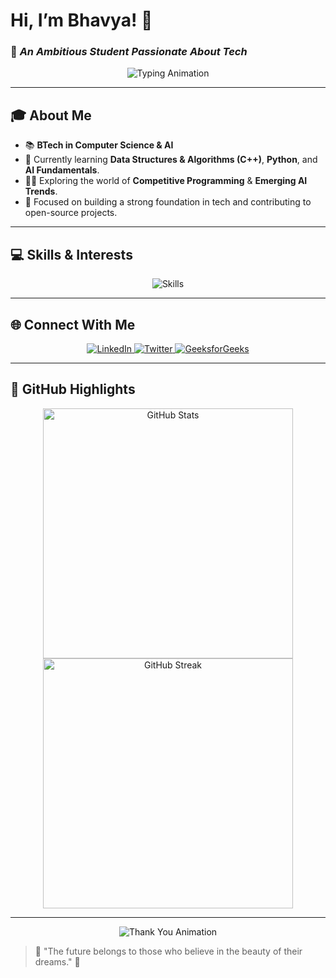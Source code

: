 

# Hi, I’m Bhavya! 👋  
### 🚀 *An Ambitious Student Passionate About Tech*  

<div align="center">
    <img src="https://readme-typing-svg.herokuapp.com?font=Fira+Code&size=22&pause=1000&color=F75C7E&center=true&vCenter=true&width=435&lines=Welcome+to+my+GitHub+Profile!+%F0%9F%91%8B;Passionate+about+Tech+%26+AI;Always+Learning%2C+Always+Growing" alt="Typing Animation" />
</div>

---

## 🎓 About Me  
- 📚 **BTech in Computer Science & AI**  
- 🌱 Currently learning **Data Structures & Algorithms (C++)**, **Python**, and **AI Fundamentals**.  
- 🧑‍💻 Exploring the world of **Competitive Programming** & **Emerging AI Trends**.
- 🎯 Focused on building a strong foundation in tech and contributing to open-source projects.  

---

## 💻 Skills & Interests  

<div align="center">
    <img src="https://skillicons.dev/icons?i=cpp,python,html,css,github,mysql,javascript,vscode,figma" alt="Skills" />
</div>

---

## 🌐 Connect With Me  

<div align="center">
    <a href="https://www.linkedin.com/in/bhavya-singh-594a90325/">
        <img src="https://img.shields.io/badge/LinkedIn-%230077B5.svg?style=for-the-badge&logo=linkedin&logoColor=white" alt="LinkedIn">
    </a>
    <a href="https://x.com/BhavyaSing033">
        <img src="https://img.shields.io/badge/Twitter-%231DA1F2.svg?style=for-the-badge&logo=twitter&logoColor=white" alt="Twitter">
    </a>
    <a href="https://www.geeksforgeeks.org/user/bhavya03/">
        <img src="https://img.shields.io/badge/GeeksforGeeks-%230F9D58.svg?style=for-the-badge&logo=geeksforgeeks&logoColor=white" alt="GeeksforGeeks">
    </a>
</div>

---

## 🌟 GitHub Highlights  

<div align="center">
    <img src="https://github-readme-stats.vercel.app/api?username=Bhavya03&show_icons=true&theme=radical" alt="GitHub Stats" width="400px"/>
    <img src="https://github-readme-streak-stats.herokuapp.com/?user=Bhavya03&theme=radical" alt="GitHub Streak" width="400px"/>
</div>

---

<div align="center">
    <img src="https://readme-typing-svg.herokuapp.com?font=Fira+Code&weight=500&size=24&pause=1000&center=true&vCenter=true&width=600&lines=Thanks+for+visiting!+%E2%9C%8C%EF%B8%8F;Feel+free+to+explore+my+projects!+%F0%9F%93%9A;" alt="Thank You Animation" />
</div>

> 🌟 "The future belongs to those who believe in the beauty of their dreams." 🌟

